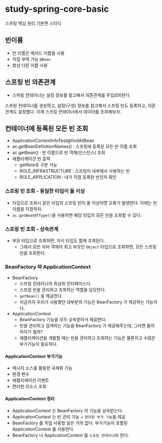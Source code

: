 # study-spring-core-basic
스프링 핵심 원리 기본편 스터디


## 빈이름
- 빈 이름은 메서드 이름을 사용 
- 직접 부여 가능 `@Bean`
- 항상 다른 이름 사용 

## 스프링 빈 의존관계
- 스피링 컨테이너는 설정 정보를 참고해서 의존관계를 주입(DI)한다. 

스프링 컨테이너를 생성하고, 설정(구성) 정보를 참고해서 스프링 빈도 등록하고, 의존관계도 설정했다.
이제 스프링 컨테이너에서 데이터를 조회해보자.

## 컨테이너에 등록된 모든 빈 조회 
- ApplicationContextInfoTest@findAllBean 
- ac.getBeanDefinitionNames() : 스프링에 등록된 모든 빈 이름 조회 
- ac.getBean() : 빈 이름으로 빈 객체(인스턴스) 조회 
- 애플리케이션 빈 출력
  - getRole로 구분 가능
  - ROLE_INFRASTRUCTURE : 스프링이 내부에서 사용하는 빈
  - ROLE_APPLICATION : 내가 직접 등록한 빈인지 확인 
### 스프링 빈 조회 - 동일한 타입이 둘 이상
- 타입으로 조회시 같은 타입의 스프링 빈이 둘 이상이면 오류가 발생한다. 이때는 빈 이름을 지정하자.
- `ac.getBeanOfType()`을 사용하면 해당 타입의 모든 빈을 조회할 수 있다.
### 스프링 빈 조회 - 상속관계 
- 부모 타입으로 조회하면, 자식 타입도 함께 조회된다.
  - 그래서 모든 자바 객체의 최고 부모인 `Object` 타입으로 조회하면, 모든 스프링 빈을 조회한다.
### BeanFactory 와 ApplicationContext
- BeanFactory
  - 스프링 컨테이너의 최상위 인터페이스다.
  - 스프링 빈을 관리하고 조회하는 역할을 담당한다.
  - `getBean()` 을 제공한다.
  - 지금까지 우리가 사용했던 대부분의 기능은 BeanFactory 가 제공하는 기능이다. 
- ApplicationContext
  - BeanFactory 기능을 모두 상속받아서 제공한다.
  - 빈을 관리하고 검색하는 기능을 BeanFactory 가 제공해주는데, 그러면 둘의 차이가 뭘까?
  - 애플리케이션을 개발할 때는 빈을 관리하고 조회하는 기능은 물론이고 수많은 부가기능이 필요하다.
#### ApplicationContext 부가기능 
- 메시지 소스를 활용한 국제화 기능 
- 환경 변수
- 애플리케이션 이벤트
- 편리한 리소스 조회 
#### ApplicationContext 정리
- ApplicationContext 는 BeanFactory 의 기능을 상속받는다.
- ApplicationContext 는 빈 관리 기능 + `편리한 부가 기능`을 제공
- BeanFactory 를 직접 사용할 일은 거의 없다. 부가기능이 포함된 ApplicationContext 를 사용한다.
- BeanFactory 나 ApplicationContext 를 `스프링 컨테이너`라 한다.